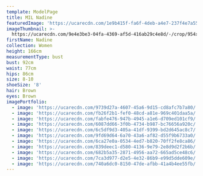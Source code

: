 ```yaml
---
template: ModelPage
title: MIL Nadine
featuredImage: 'https://ucarecdn.com/1e9b415f-fa6f-4deb-a4e7-237f4e7a5510/'
imageThumbnail: >-
  https://ucarecdn.com/9e4e3be3-04fa-4369-af5d-416ab29c4e8d/-/crop/954x1099/824,0/-/preview/
firstName: Nadine
collection: Women
height: 166cm
measurementType: bust
bust: 92cm
waist: 77cm
hips: 86cm
size: 8-10
shoeSize: '8'
hair: Brown
eyes: Brown
imagePortfolio:
  - image: 'https://ucarecdn.com/9739d27a-4607-45a6-9d15-cd8afc7b7a80/'
  - image: 'https://ucarecdn.com/fb26f2b1-fef0-48cd-a81e-969c401daa5a/'
  - image: 'https://ucarecdn.com/fabfe476-947b-4945-a1e6-d709ed101cf9/'
  - image: 'https://ucarecdn.com/6087dd66-3f0b-4734-b987-bc76656a920c/'
  - image: 'https://ucarecdn.com/6c5df9d3-405a-41df-9399-bd2d645ac8c7/'
  - image: 'https://ucarecdn.com/9fd69d64-6a70-43a6-af82-d55f9b6733a0/'
  - image: 'https://ucarecdn.com/6ca27e0a-0534-4ed7-b820-70ff2fe8ca86/'
  - image: 'https://ucarecdn.com/839deec1-d580-4136-9e79-2e8d9d2f2b6b/'
  - image: 'https://ucarecdn.com/682b5a35-2871-4956-aa72-665ad5ce48c6/'
  - image: 'https://ucarecdn.com/7ca3d977-d2e5-4e32-86b9-e99d5dde609e/'
  - image: 'https://ucarecdn.com/740a6dc0-8150-47de-afbb-41a4b4ee55fb/'
---
```


